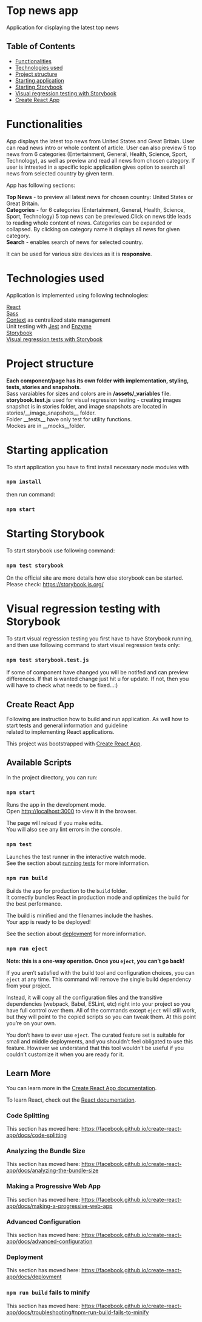 # Top news app

Application for displaying the latest top news

## Table of Contents

  - [Functionalities](#functionalities)
  - [Technologies used](#technologies-used)
  - [Project structure](#project-structure)
  - [Starting application](#starting-application)
  - [Starting Storybook ](#starting-storybook )
  - [Visual regression testing with Storybook](#visual-regression-testing-with-storybook)
  - [Create React App](#create-react-app)

# Functionalities

App displays the latest top news from United States and Great Britain. User can read news intro or whole content of article.
User can also preview 5 top news from 6 categories (Entertainment, General, Health, Science, Sport, Technology), as well as
preview and read all news from chosen category.
If user is intrested in a specific topic application gives option to search all news from selected country by given term.

App has following sections:

 __Top News__ - to preview all latest news for chosen country: United States or Great Britain.<br />
 __Categories__ - for 6 categories (Entertainment, General, Health, Science, Sport, Technology) 5 top news can be previewed.Click on news title leads to reading whole content of                   news. Categories can be expanded or collapsed. By clicking on category name it displays all news for given category.<br />
 __Search__ - enables search of news for selected country.

It can be used for various size devices as it is __responsive__.

# Technologies used

Application is implemented using following technologies:

[React](https://reactjs.org/)<br />
[Sass](https://sass-lang.com/install)<br />
[Context](https://reactjs.org/docs/context.html) as centralized state management<br />
Unit testing with [Jest](https://jestjs.io/docs/en/tutorial-react) and [Enzyme](https://enzymejs.github.io/enzyme/)<br />
[Storybook](https://storybook.js.org/)<br />
[Visual regression tests with Storybook](https://storybook.js.org/docs/react/workflows/visual-testing)<br />

# Project structure

__Each component/page has its own folder with implementation, styling, tests, stories and snapshots__.<br />
Sass varaiables for sizes and colors are in __/assets/\_variables__ file.<br />
__storybook.test.js__ used for visual regression testing - creating images snapshot is in stories folder, and image snapshots are located in stories/\_\_image_snapshots\_\_ folder.<br />
Folder \_\_tests\_\_ have only test for utility functions.<br />
Mockes are in \_\_mocks\_\_folder.<br />

# Starting application

To start application you have to first install necessary node modules with
### `npm install`
then run command:
### `npm start`

# Starting Storybook 
   
To start storybook use following command:

### `npm test storybook`

On the official site are more details how else storybook can be started. Please check: https://storybook.js.org/

# Visual regression testing with Storybook

To start visual regression testing you first have to have Storybook running, and then use following command 
to start visual regression tests only:

### `npm test storybook.test.js`

If some of component have changed you will be notifed and can preview differences. If that is wanted change just 
hit u for update. If not, then you will have to check what needs to be fixed...:)


## Create React App

Following are instruction how to build and run application. As well how to start tests and general information and guideline  
related to implementing React applications.

This project was bootstrapped with [Create React App](https://github.com/facebook/create-react-app).

## Available Scripts

In the project directory, you can run:

### `npm start`

Runs the app in the development mode.<br />
Open [http://localhost:3000](http://localhost:3000) to view it in the browser.

The page will reload if you make edits.<br />
You will also see any lint errors in the console.

### `npm test`

Launches the test runner in the interactive watch mode.<br />
See the section about [running tests](https://facebook.github.io/create-react-app/docs/running-tests) for more information.

### `npm run build`

Builds the app for production to the `build` folder.<br />
It correctly bundles React in production mode and optimizes the build for the best performance.

The build is minified and the filenames include the hashes.<br />
Your app is ready to be deployed!

See the section about [deployment](https://facebook.github.io/create-react-app/docs/deployment) for more information.

### `npm run eject`

**Note: this is a one-way operation. Once you `eject`, you can’t go back!**

If you aren’t satisfied with the build tool and configuration choices, you can `eject` at any time. This command will remove the single build dependency from your project.

Instead, it will copy all the configuration files and the transitive dependencies (webpack, Babel, ESLint, etc) right into your project so you have full control over them. All of the commands except `eject` will still work, but they will point to the copied scripts so you can tweak them. At this point you’re on your own.

You don’t have to ever use `eject`. The curated feature set is suitable for small and middle deployments, and you shouldn’t feel obligated to use this feature. However we understand that this tool wouldn’t be useful if you couldn’t customize it when you are ready for it.

## Learn More

You can learn more in the [Create React App documentation](https://facebook.github.io/create-react-app/docs/getting-started).

To learn React, check out the [React documentation](https://reactjs.org/).

### Code Splitting

This section has moved here: https://facebook.github.io/create-react-app/docs/code-splitting

### Analyzing the Bundle Size

This section has moved here: https://facebook.github.io/create-react-app/docs/analyzing-the-bundle-size

### Making a Progressive Web App

This section has moved here: https://facebook.github.io/create-react-app/docs/making-a-progressive-web-app

### Advanced Configuration

This section has moved here: https://facebook.github.io/create-react-app/docs/advanced-configuration

### Deployment

This section has moved here: https://facebook.github.io/create-react-app/docs/deployment

### `npm run build` fails to minify

This section has moved here: https://facebook.github.io/create-react-app/docs/troubleshooting#npm-run-build-fails-to-minify
